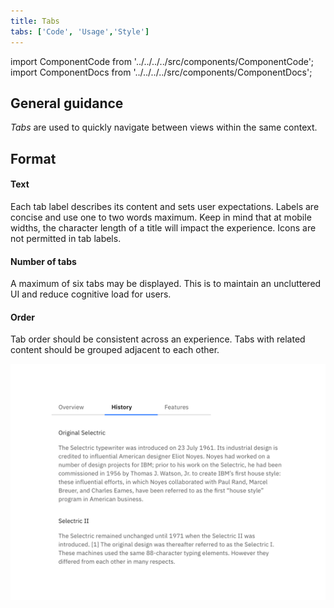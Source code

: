 ```yaml
---
title: Tabs
tabs: ['Code', 'Usage','Style']
---
```


import ComponentCode from '../../../../src/components/ComponentCode';
import ComponentDocs from '../../../../src/components/ComponentDocs';

## General guidance
_Tabs_ are used to quickly navigate between views within the same context.

## Format

#### Text

Each tab label describes its content and sets user expectations. Labels are concise and use one to two words maximum. Keep in mind that at mobile widths, the character length of a title will impact the experience. Icons are not permitted in tab labels.

#### Number of tabs

A maximum of six tabs may be displayed. This is to maintain an uncluttered UI and reduce cognitive load for users.

#### Order

Tab order should be consistent across an experience. Tabs with related content should be grouped adjacent to each other.

<ImageComponent cols="8">

![An example of tabs being used.](images/tab-usage-1.png)

</ImageComponent>

